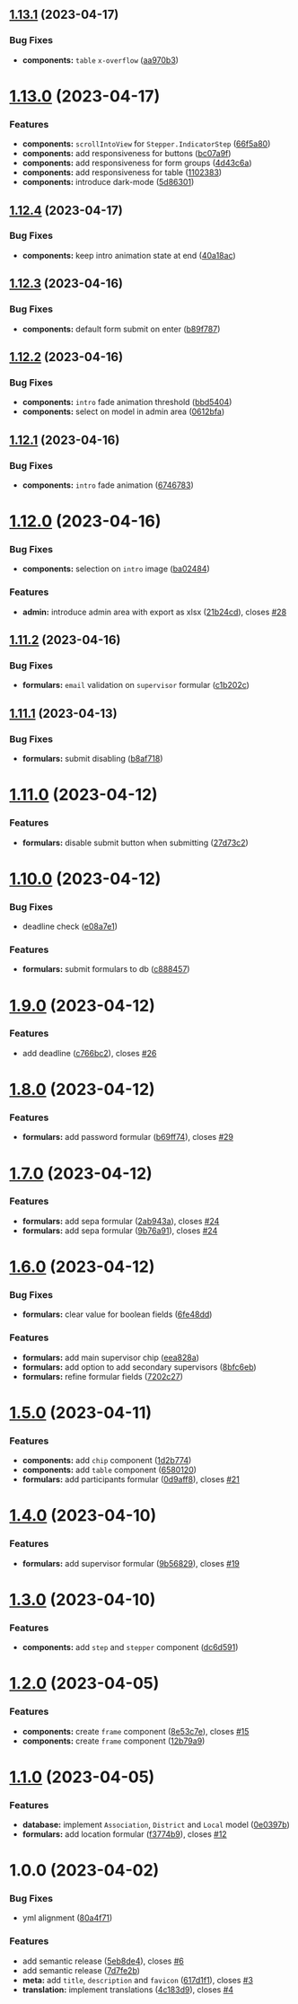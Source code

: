 ## [1.13.1](https://github.com/fl0bauer/drlg-event-registration-form/compare/v1.13.0...v1.13.1) (2023-04-17)


### Bug Fixes

* **components:** `table` `x-overflow` ([aa970b3](https://github.com/fl0bauer/drlg-event-registration-form/commit/aa970b3b3319bd3a90149c3db5afabc745062a92))

# [1.13.0](https://github.com/fl0bauer/drlg-event-registration-form/compare/v1.12.4...v1.13.0) (2023-04-17)


### Features

* **components:** `scrollIntoView` for `Stepper.IndicatorStep` ([66f5a80](https://github.com/fl0bauer/drlg-event-registration-form/commit/66f5a80a3f0e2207a2c7388c70a96564da6474a7))
* **components:** add responsiveness for buttons ([bc07a9f](https://github.com/fl0bauer/drlg-event-registration-form/commit/bc07a9fec938c88fc0165dcaf486cfe786b602fd))
* **components:** add responsiveness for form groups ([4d43c6a](https://github.com/fl0bauer/drlg-event-registration-form/commit/4d43c6ad19716c7452dd8682ff20d3c1fb6efc6f))
* **components:** add responsiveness for table ([1102383](https://github.com/fl0bauer/drlg-event-registration-form/commit/110238379bf8dc9e99f9c4dfed03f3bbe726f40b))
* **components:** introduce dark-mode ([5d86301](https://github.com/fl0bauer/drlg-event-registration-form/commit/5d8630157875d9d4e932b20fc071aee0918083b1))

## [1.12.4](https://github.com/fl0bauer/drlg-event-registration-form/compare/v1.12.3...v1.12.4) (2023-04-17)


### Bug Fixes

* **components:** keep intro animation state at end ([40a18ac](https://github.com/fl0bauer/drlg-event-registration-form/commit/40a18ace2c7254884be49f489a604ddab638247c))

## [1.12.3](https://github.com/fl0bauer/drlg-event-registration-form/compare/v1.12.2...v1.12.3) (2023-04-16)


### Bug Fixes

* **components:** default form submit on enter ([b89f787](https://github.com/fl0bauer/drlg-event-registration-form/commit/b89f787fa66ade0de5cfbda34f876bd81ad33ab2))

## [1.12.2](https://github.com/fl0bauer/drlg-event-registration-form/compare/v1.12.1...v1.12.2) (2023-04-16)


### Bug Fixes

* **components:** `intro` fade animation threshold ([bbd5404](https://github.com/fl0bauer/drlg-event-registration-form/commit/bbd5404cf26467c47c7860569cb43a9b5d71a876))
* **components:** select on model in admin area ([0612bfa](https://github.com/fl0bauer/drlg-event-registration-form/commit/0612bfa67245f2aa603ff6d8957e9c70fd352830))

## [1.12.1](https://github.com/fl0bauer/drlg-event-registration-form/compare/v1.12.0...v1.12.1) (2023-04-16)


### Bug Fixes

* **components:** `intro` fade animation ([6746783](https://github.com/fl0bauer/drlg-event-registration-form/commit/674678361508b1c2ca48f7df2de5d2658e72af66))

# [1.12.0](https://github.com/fl0bauer/drlg-event-registration-form/compare/v1.11.2...v1.12.0) (2023-04-16)


### Bug Fixes

* **components:** selection on `intro` image ([ba02484](https://github.com/fl0bauer/drlg-event-registration-form/commit/ba024845327d67bbf43da03093d9979b1e0e6d92))


### Features

* **admin:** introduce admin area with export as xlsx ([21b24cd](https://github.com/fl0bauer/drlg-event-registration-form/commit/21b24cdd5b7bedaadddd860fc6d18cbe052dcfd7)), closes [#28](https://github.com/fl0bauer/drlg-event-registration-form/issues/28)

## [1.11.2](https://github.com/fl0bauer/drlg-event-registration-form/compare/v1.11.1...v1.11.2) (2023-04-16)


### Bug Fixes

* **formulars:** `email` validation on `supervisor` formular ([c1b202c](https://github.com/fl0bauer/drlg-event-registration-form/commit/c1b202cf6d4d272753efd9b27b154cc880bb358c))

## [1.11.1](https://github.com/fl0bauer/drlg-event-registration-form/compare/v1.11.0...v1.11.1) (2023-04-13)


### Bug Fixes

* **formulars:** submit disabling ([b8af718](https://github.com/fl0bauer/drlg-event-registration-form/commit/b8af718342d6454d86d649fcc805ca7e2104f688))

# [1.11.0](https://github.com/fl0bauer/drlg-event-registration-form/compare/v1.10.0...v1.11.0) (2023-04-12)


### Features

* **formulars:** disable submit button when submitting ([27d73c2](https://github.com/fl0bauer/drlg-event-registration-form/commit/27d73c2a7ffde402939790bff7b6a6be44677ae7))

# [1.10.0](https://github.com/fl0bauer/drlg-event-registration-form/compare/v1.9.0...v1.10.0) (2023-04-12)


### Bug Fixes

* deadline check ([e08a7e1](https://github.com/fl0bauer/drlg-event-registration-form/commit/e08a7e1342b6c09a910715a94d9d4d11b511fdf1))


### Features

* **formulars:** submit formulars to db ([c888457](https://github.com/fl0bauer/drlg-event-registration-form/commit/c888457927752d7a11b6337d58bb3bd03e036079))

# [1.9.0](https://github.com/fl0bauer/drlg-event-registration-form/compare/v1.8.0...v1.9.0) (2023-04-12)


### Features

* add deadline ([c766bc2](https://github.com/fl0bauer/drlg-event-registration-form/commit/c766bc2566cd4e5b3ccd1066bd1642029278cc7f)), closes [#26](https://github.com/fl0bauer/drlg-event-registration-form/issues/26)

# [1.8.0](https://github.com/fl0bauer/drlg-event-registration-form/compare/v1.7.0...v1.8.0) (2023-04-12)


### Features

* **formulars:** add password formular ([b69ff74](https://github.com/fl0bauer/drlg-event-registration-form/commit/b69ff74585bd6aed5858ad478c13d89439458df6)), closes [#29](https://github.com/fl0bauer/drlg-event-registration-form/issues/29)

# [1.7.0](https://github.com/fl0bauer/drlg-event-registration-form/compare/v1.6.0...v1.7.0) (2023-04-12)


### Features

* **formulars:** add sepa formular ([2ab943a](https://github.com/fl0bauer/drlg-event-registration-form/commit/2ab943a4358e0f41df056ad729144b12e5011e26)), closes [#24](https://github.com/fl0bauer/drlg-event-registration-form/issues/24)
* **formulars:** add sepa formular ([9b76a91](https://github.com/fl0bauer/drlg-event-registration-form/commit/9b76a916257b88a7947560aacf9a5d4c2483d0db)), closes [#24](https://github.com/fl0bauer/drlg-event-registration-form/issues/24)

# [1.6.0](https://github.com/fl0bauer/drlg-event-registration-form/compare/v1.5.0...v1.6.0) (2023-04-12)


### Bug Fixes

* **formulars:** clear value for boolean fields ([6fe48dd](https://github.com/fl0bauer/drlg-event-registration-form/commit/6fe48dd76489eba3ff2090e24d63591101b8b61a))


### Features

* **formulars:** add main supervisor chip ([eea828a](https://github.com/fl0bauer/drlg-event-registration-form/commit/eea828a471bbdb60b864e23b648ff8df816d0e1b))
* **formulars:** add option to add secondary supervisors ([8bfc6eb](https://github.com/fl0bauer/drlg-event-registration-form/commit/8bfc6ebbfd89fa0a12de26e722c67b4e4300c926))
* **formulars:** refine formular fields ([7202c27](https://github.com/fl0bauer/drlg-event-registration-form/commit/7202c27e8ccb1b81d5982bdebfce741bb3a3c6ec))

# [1.5.0](https://github.com/fl0bauer/drlg-event-registration-form/compare/v1.4.0...v1.5.0) (2023-04-11)


### Features

* **components:** add `chip` component ([1d2b774](https://github.com/fl0bauer/drlg-event-registration-form/commit/1d2b7745a57993ec9182ce41ecdb2e1d9c60ecbe))
* **components:** add `table` component ([6580120](https://github.com/fl0bauer/drlg-event-registration-form/commit/65801209e18791459090e96a20438c751706a5f3))
* **formulars:** add participants formular ([0d9aff8](https://github.com/fl0bauer/drlg-event-registration-form/commit/0d9aff805d5629f260155f7675b4b2ffad3f8058)), closes [#21](https://github.com/fl0bauer/drlg-event-registration-form/issues/21)

# [1.4.0](https://github.com/fl0bauer/drlg-event-registration-form/compare/v1.3.0...v1.4.0) (2023-04-10)


### Features

* **formulars:** add supervisor formular ([9b56829](https://github.com/fl0bauer/drlg-event-registration-form/commit/9b5682976ba9c1f33b49b36b8114742c2137d79a)), closes [#19](https://github.com/fl0bauer/drlg-event-registration-form/issues/19)

# [1.3.0](https://github.com/fl0bauer/drlg-event-registration-form/compare/v1.2.0...v1.3.0) (2023-04-10)


### Features

* **components:** add `step` and `stepper` component ([dc6d591](https://github.com/fl0bauer/drlg-event-registration-form/commit/dc6d591f07d0c4e9200aba6230a5efc9e8d56472))

# [1.2.0](https://github.com/fl0bauer/drlg-event-registration-form/compare/v1.1.0...v1.2.0) (2023-04-05)


### Features

* **components:** create `frame` component ([8e53c7e](https://github.com/fl0bauer/drlg-event-registration-form/commit/8e53c7ef016db7194ec0b94dca4b972eae683fca)), closes [#15](https://github.com/fl0bauer/drlg-event-registration-form/issues/15)
* **components:** create `frame` component ([12b79a9](https://github.com/fl0bauer/drlg-event-registration-form/commit/12b79a9f298f1fd203d929ea21486e7a4a68842e))

# [1.1.0](https://github.com/fl0bauer/drlg-event-registration-form/compare/v1.0.0...v1.1.0) (2023-04-05)


### Features

* **database:** implement `Association`, `District` and `Local` model ([0e0397b](https://github.com/fl0bauer/drlg-event-registration-form/commit/0e0397b4657ab0f780aec15f3ee8b49cc3558905))
* **formulars:** add location formular ([f3774b9](https://github.com/fl0bauer/drlg-event-registration-form/commit/f3774b94ce3af08ee6ab5c35a8b7c3c36a0e062d)), closes [#12](https://github.com/fl0bauer/drlg-event-registration-form/issues/12)

# 1.0.0 (2023-04-02)


### Bug Fixes

* yml alignment ([80a4f71](https://github.com/fl0bauer/drlg-event-registration-form/commit/80a4f71830d1e63c9fe6bbfce7210a8ecbbad294))


### Features

* add semantic release ([5eb8de4](https://github.com/fl0bauer/drlg-event-registration-form/commit/5eb8de4e2aaed1e3152dc7a827973d3353b94b1f)), closes [#6](https://github.com/fl0bauer/drlg-event-registration-form/issues/6)
* add semantic release ([7d7fe2b](https://github.com/fl0bauer/drlg-event-registration-form/commit/7d7fe2b3a2eb403305dc2b636d5d957fdcb17a21))
* **meta:** add `title`, `description` and `favicon` ([617d1f1](https://github.com/fl0bauer/drlg-event-registration-form/commit/617d1f1a2f7b0a1f3c645876a38c5223fc5d5fed)), closes [#3](https://github.com/fl0bauer/drlg-event-registration-form/issues/3)
* **translation:** implement translations ([4c183d9](https://github.com/fl0bauer/drlg-event-registration-form/commit/4c183d99a557bbb9c1fddaa6893d1248df3bdb9d)), closes [#4](https://github.com/fl0bauer/drlg-event-registration-form/issues/4)
